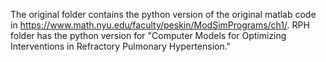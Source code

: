 The original folder contains the python version of the original matlab code in https://www.math.nyu.edu/faculty/peskin/ModSimPrograms/ch1/. RPH folder has the python version for "Computer Models for Optimizing Interventions in Refractory Pulmonary Hypertension."
